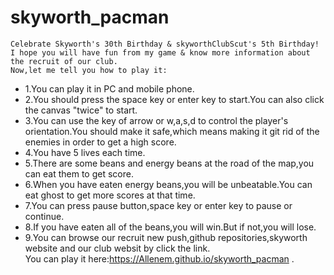 # skyworth_pacman
    Celebrate Skyworth's 30th Birthday & skyworthClubScut's 5th Birthday!
    I hope you will have fun from my game & know more information about the recruit of our club.
    Now,let me tell you how to play it:
* 1.You can play it in PC and mobile phone.
* 2.You should press the space key or enter key to start.You can also click the canvas "twice" to start.
* 3.You can use the key of arrow or w,a,s,d to control the player's orientation.You should make it safe,which means making it git rid of the enemies in order to get a high score.
* 4.You have 5 lives each time.
* 5.There are some beans and energy beans at the road of the map,you can eat them to get score.
* 6.When you have eaten energy beans,you will be unbeatable.You can eat ghost to get more scores at that time.
* 7.You can press pause button,space key or enter key to pause or continue.
* 8.If you have eaten all of the beans,you will win.But if not,you will lose.
* 9.You can browse our recruit new push,github repositories,skyworth website and our club websit by click the link.  
You can play it here:https://Allenem.github.io/skyworth_pacman .
